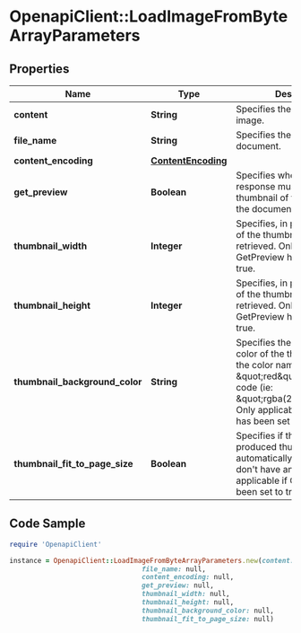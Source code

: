 # OpenapiClient::LoadImageFromByteArrayParameters

## Properties

Name | Type | Description | Notes
------------ | ------------- | ------------- | -------------
**content** | **String** | Specifies the data of the image. | 
**file_name** | **String** | Specifies the name of the document. | [optional] 
**content_encoding** | [**ContentEncoding**](ContentEncoding.md) |  | [optional] 
**get_preview** | **Boolean** | Specifies whether the response must contain a thumbnail of the first page of the document. | [optional] [default to false]
**thumbnail_width** | **Integer** | Specifies, in pixels, the width of the thumbnail to be retrieved. Only applicable if GetPreview has been set to true. | [optional] [default to 140]
**thumbnail_height** | **Integer** | Specifies, in pixels, the height of the thumbnail to be retrieved.  Only applicable if GetPreview has been set to true. | [optional] [default to 220]
**thumbnail_background_color** | **String** | Specifies the background color of the thumbnail, using the color name (ie: \&quot;red\&quot;) or its RGBa code (ie: \&quot;rgba(255,0,0,1)\&quot;).   Only applicable if GetPreview has been set to true. | [optional] [default to &#39;rgba(0,0,0,0)&#39;]
**thumbnail_fit_to_page_size** | **Boolean** | Specifies if the size of the produced thumbnail is automatically adjusted to don&#39;t have any margin.  Only applicable if GetPreview has been set to true. | [optional] [default to true]

## Code Sample

```ruby
require 'OpenapiClient'

instance = OpenapiClient::LoadImageFromByteArrayParameters.new(content: null,
                                 file_name: null,
                                 content_encoding: null,
                                 get_preview: null,
                                 thumbnail_width: null,
                                 thumbnail_height: null,
                                 thumbnail_background_color: null,
                                 thumbnail_fit_to_page_size: null)
```


